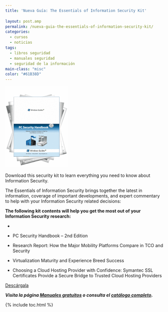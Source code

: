 ```yaml
---
title: 'Nueva Guía: The Essentials of Information Security Kit'

layout: post.amp
permalink: /nueva-guia-the-essentials-of-information-security-kit/
categories:
  - cursos
  - noticias
tags:
  - libros seguridad
  - manuales seguridad
  - seguridad de la información
main-class: "misc"
color: "#61B38D"
---
```

[<img src="/assets/img/2013/03/The-Essentials-of-Information-Security-Kit-Includes-a-Free-PC-Security-Handbook-2nd-Edition-eBook.gif" alt="The Essentials of Information Security Kit: Includes a Free PC Security Handbook - 2nd Edition eBook"   />][1]

Download this security kit to learn everything you need to know about Information Security.

The Essentials of Information Security brings together the latest in information, coverage of important developments, and expert commentary to help with your Information Security related decisions:

**The following kit contents will help you get the most out of your Information Security research:**

*

  * PC Security Handbook &#8211; 2nd Edition
  * Research Report: How the Major Mobility Platforms Compare in TCO and Security
  * Virtualization Maturity and Experience Breed Success
  * Choosing a Cloud Hosting Provider with Confidence: Symantec SSL Certificates Provide a Secure Bridge to Trusted Cloud Hosting Providers

</i>

<div class="button-post">
  <a href="http://elbauldelprogramador.tradepub.com/c/pubRD.mpl?sr=oc&_t=oc:&pc=w_bund20" target="_blank" class="wi-button style-3">Descárgala<i class="icon-download icon-2x"></i></a>
</div>

***Visita la página [Manuales gratuitos][2] o consulta el [catálogo completo][3].***



 [1]: http://elbauldelprogramador.tradepub.com/c/pubRD.mpl?sr=oc&_t=oc:&pc=w_bund20/prgm.cgi
 [2]: /manuales-gratuitos/
 [3]: http://elbauldelprogramador.tradepub.com/category/information-technology/1207/ "Catálogo completo de Guías gratuítas "

{% include toc.html %}
